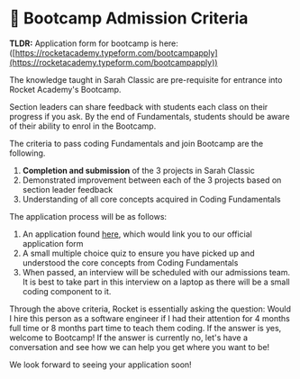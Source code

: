 # 🚂 Bootcamp Admission Criteria

**TLDR:** Application form for bootcamp is here:([https://rocketacademy.typeform.com/bootcampapply](https://rocketacademy.typeform.com/bootcampapply))



The knowledge taught in Sarah Classic are pre-requisite for entrance into Rocket Academy's Bootcamp.

Section leaders can share feedback with students each class on their progress if you ask. By the end of Fundamentals, students should be aware of their ability to enrol in the Bootcamp.

The criteria to pass coding Fundamentals and join Bootcamp are the following.

1. **Completion and submission** of the 3 projects in Sarah Classic
2. Demonstrated improvement between each of the 3 projects based on section leader feedback
3. Understanding of all core concepts acquired in Coding Fundamentals

The application process will be as follows:

1. An application found [here](https://rocketacademy.typeform.com/bootcampapply), which would link you to our official application form
2. A small multiple choice quiz to ensure you have picked up and understood the core concepts from Coding Fundamentals
3.  When passed, an interview will be scheduled with our admissions team. It is best to take part in this interview on a laptop as there will be a small coding component to it.



Through the above criteria, Rocket is essentially asking the question: Would I hire this person as a software engineer if I had their attention for 4 months full time or 8 months part time to teach them coding. If the answer is yes, welcome to Bootcamp! If the answer is currently no, let's have a conversation and see how we can help you get where you want to be!

We look forward to seeing your application soon!
